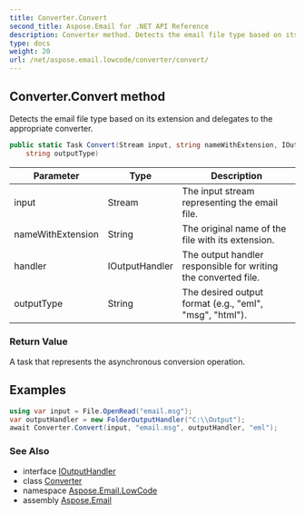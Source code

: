 ```yaml
---
title: Converter.Convert
second_title: Aspose.Email for .NET API Reference
description: Converter method. Detects the email file type based on its extension and delegates to the appropriate converter
type: docs
weight: 20
url: /net/aspose.email.lowcode/converter/convert/
---
```

## Converter.Convert method

Detects the email file type based on its extension and delegates to the appropriate converter.

```csharp
public static Task Convert(Stream input, string nameWithExtension, IOutputHandler handler, 
    string outputType)
```

| Parameter | Type | Description |
| --- | --- | --- |
| input | Stream | The input stream representing the email file. |
| nameWithExtension | String | The original name of the file with its extension. |
| handler | IOutputHandler | The output handler responsible for writing the converted file. |
| outputType | String | The desired output format (e.g., "eml", "msg", "html"). |

### Return Value

A task that represents the asynchronous conversion operation.

## Examples

```csharp
using var input = File.OpenRead("email.msg");
var outputHandler = new FolderOutputHandler("C:\\Output");
await Converter.Convert(input, "email.msg", outputHandler, "eml");
```

### See Also

* interface [IOutputHandler](../../ioutputhandler/)
* class [Converter](../)
* namespace [Aspose.Email.LowCode](../../converter/)
* assembly [Aspose.Email](../../../)


